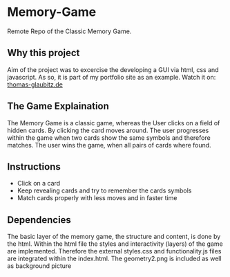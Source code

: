 # Memory-Game
Remote Repo of the Classic Memory Game. 

## Why this project
Aim of the project was to excercise the developing a GUI via html, css and javascript. As so, it is part of my portfolio site as an example. Watch it on:
[thomas-glaubitz.de](http://www.thomas-glaubitz.de)

## The Game Explaination

The Memory Game is a classic game, whereas the User clicks on a field of hidden cards. 
By clicking the card moves around. The user progresses within the game when two cards show the same symbols and therefore matches.
The user wins the game, when all pairs of cards where found.

## Instructions

* Click on a card
* Keep revealing cards and try to remember the cards symbols
* Match cards properly with less moves and in faster time

## Dependencies

The basic layer of the memory game, the structure and content, is done by the html. Within the html file the styles and interactivity (layers) of the game are implemented. Therefore the external styles.css and functionality.js files are integrated within the index.html. The geometry2.png is included as well as background picture
